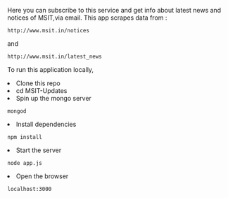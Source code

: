 Here you can subscribe to this service and get info about latest news and notices of MSIT,via email.
This app scrapes data from :
```
http://www.msit.in/notices
```
and
```
http://www.msit.in/latest_news
```
To run this application locally,
<li>Clone this repo</li>
<li>cd MSIT-Updates</li>
<li>Spin up the mongo server</li>

```
mongod
```
<li>Install dependencies</li>

```
npm install
```
<li>Start the server</li>

```
node app.js
```
<li>Open the browser</li>

```
localhost:3000
```
